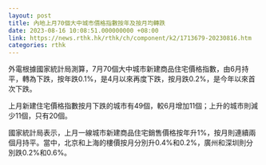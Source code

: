 ```yaml
---
layout: post
title: 內地上月70個大中城市價格指數按年及按月均轉跌
date: 2023-08-16 10:08:51.000000000 +08:00
link: https://news.rthk.hk/rthk/ch/component/k2/1713679-20230816.htm
categories: rthk
---
```


外電根據國家統計局測算，7月70個大中城市新建商品住宅價格指數，由6月持平，轉為下跌，按年跌0.1%，是4月以來再度下跌，按月跌0.2%，是今年以來首次下跌。

上月新建住宅價格指數按月下跌的城市有49個，較6月增加11個；上升的城市則減少11個，只有20個。

國家統計局表示，上月一線城市新建商品住宅銷售價格按年升1%，按月則連續兩個月持平。當中，北京和上海的樓價按月分別升0.4%和0.2%，廣州和深圳則分別跌0.2%和0.6%。
